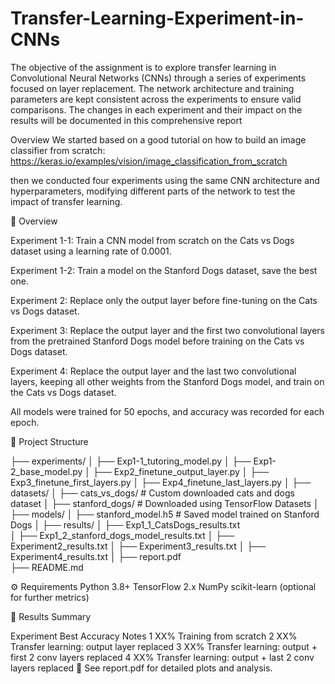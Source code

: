# Transfer-Learning-Experiment-in-CNNs
The objective of the assignment is to explore transfer learning in Convolutional Neural Networks (CNNs) through a series of experiments focused on layer replacement. The network architecture and training parameters are kept consistent across the experiments to ensure valid comparisons. The changes in each experiment and their impact on the results will be documented in this comprehensive report

Overview
We started based on a good tutorial on how to build an image classifier from scratch: https://keras.io/examples/vision/image_classification_from_scratch

then we conducted four experiments using the same CNN architecture and hyperparameters, modifying different parts of the network to test the impact of transfer learning.

🔬 Overview

Experiment 1-1:
Train a CNN model from scratch on the Cats vs Dogs dataset using a learning rate of 0.0001.

Experiment 1-2:
Train a model on the Stanford Dogs dataset, save the best one.

Experiment 2:
Replace only the output layer before fine-tuning on the Cats vs Dogs dataset.

Experiment 3:
Replace the output layer and the first two convolutional layers from the pretrained Stanford Dogs model before training on the Cats vs Dogs dataset.

Experiment 4:
Replace the output layer and the last two convolutional layers, keeping all other weights from the Stanford Dogs model, and train on the Cats vs Dogs dataset.

All models were trained for 50 epochs, and accuracy was recorded for each epoch.

📁 Project Structure

├── experiments/
│   ├── Exp1-1_tutoring_model.py
│   ├── Exp1-2_base_model.py
│   ├── Exp2_finetune_output_layer.py
│   ├── Exp3_finetune_first_layers.py
│   ├── Exp4_finetune_last_layers.py
│
├── datasets/
│   ├── cats_vs_dogs/        # Custom downloaded cats and dogs dataset
│   ├── stanford_dogs/       # Downloaded using TensorFlow Datasets
│
├── models/
│   ├── stanford_model.h5    # Saved model trained on Stanford Dogs
│
├── results/
│   ├── Exp1_1_CatsDogs_results.txt                 
│   ├── Exp1_2_stanford_dogs_model_results.txt
│   ├── Experiment2_results.txt
│   ├── Experiment3_results.txt
│   ├── Experiment4_results.txt
│
├── report.pdf               
├── README.md


⚙️ Requirements
Python 3.8+
TensorFlow 2.x
NumPy
scikit-learn (optional for further metrics)

🧪 Results Summary

Experiment	Best Accuracy	Notes
1	XX%	Training from scratch
2	XX%	Transfer learning: output layer replaced
3	XX%	Transfer learning: output + first 2 conv layers replaced
4	XX%	Transfer learning: output + last 2 conv layers replaced
📄 See report.pdf for detailed plots and analysis.
